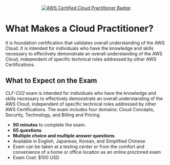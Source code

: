 <p align="center">
    <a href="https://aws.amazon.com/certification/certified-cloud-practitioner/">
        <img src="https://d1.awsstatic.com/certification/badges/AWS-Certified-Cloud-Practitioner_badge_150x150.17da917fbddc5383838d9f8209d2030c8d99f31e.png" alt="AWS Certified Cloud Practitioner Badge">
    </a>
</p>

# What Makes a Cloud Practitioner?

It is foundation certification that validates overall understanding of the AWS Cloud. It is intended for individuals who have the knowledge and skills necessary to effectively demonstrate an overall understanding of the AWS Cloud, independent of specific technical roles addressed by other AWS Certifications.

## What to Expect on the Exam

*CLF-C02* exam is intended for individuals who have the knowledge and skills necessary to effectively demonstrate an overall understanding of the AWS Cloud, independent of specific technical roles addressed by other AWS Certifications. The exam includes four domains: Cloud Concepts, Security, Technology, and Billing and Pricing.


* __90 minutes__ to complete the exam.
* __65 questions__
* __Multiple choice and multiple answer questions__
* Available in English, Japanese, Korean, and Simplified Chinese
* Exam can be taken at a testing center or from the comfort and convenience of a home or office location as an online proctored exam
* Exam Cost: $100 USD
